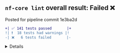 ## `nf-core lint` overall result: Failed :x:

Posted for pipeline commit 1e3ba2d

```diff
+| ✅ 141 tests passed       |+
!| ❗  18 tests had warnings |!
-| ❌   6 tests failed       |-
```

<details>

### :x: Test failures:

* [nextflow_config](https://nf-co.re/tools-docs/lint_tests/nextflow_config.html) - Config ``dag.file`` did not end with ``.html``
* [files_unchanged](https://nf-co.re/tools-docs/lint_tests/files_unchanged.html) - `LICENSE` does not match the template
* [files_unchanged](https://nf-co.re/tools-docs/lint_tests/files_unchanged.html) - `.github/workflows/branch.yml` does not match the template
* [files_unchanged](https://nf-co.re/tools-docs/lint_tests/files_unchanged.html) - `.github/workflows/linting_comment.yml` does not match the template
* [files_unchanged](https://nf-co.re/tools-docs/lint_tests/files_unchanged.html) - `.github/workflows/linting.yml` does not match the template
* [files_unchanged](https://nf-co.re/tools-docs/lint_tests/files_unchanged.html) - `assets/email_template.html` does not match the template

### :heavy_exclamation_mark: Test warnings:

* [pipeline_todos](https://nf-co.re/tools-docs/lint_tests/pipeline_todos.html) - TODO string in `README.md`: _Write a 1-2 sentence summary of what data the pipeline is for and what it does_
* [pipeline_todos](https://nf-co.re/tools-docs/lint_tests/pipeline_todos.html) - TODO string in `README.md`: _Add full-sized test dataset and amend the paragraph below if applicable_
* [pipeline_todos](https://nf-co.re/tools-docs/lint_tests/pipeline_todos.html) - TODO string in `README.md`: _Fill in short bullet-pointed list of the default steps in the pipeline_
* [pipeline_todos](https://nf-co.re/tools-docs/lint_tests/pipeline_todos.html) - TODO string in `README.md`: _Update the example "typical command" below used to run the pipeline_
* [pipeline_todos](https://nf-co.re/tools-docs/lint_tests/pipeline_todos.html) - TODO string in `README.md`: _If applicable, make list of people who have also contributed_
* [pipeline_todos](https://nf-co.re/tools-docs/lint_tests/pipeline_todos.html) - TODO string in `README.md`: _Add citation for pipeline after first release. Uncomment lines below and update Zenodo doi and badge at the top of this file._
* [pipeline_todos](https://nf-co.re/tools-docs/lint_tests/pipeline_todos.html) - TODO string in `README.md`: _Add bibliography of tools and data used in your pipeline_
* [pipeline_todos](https://nf-co.re/tools-docs/lint_tests/pipeline_todos.html) - TODO string in `nextflow.config`: _Specify your pipeline's command line flags_
* [pipeline_todos](https://nf-co.re/tools-docs/lint_tests/pipeline_todos.html) - TODO string in `awsfulltest.yml`: _You can customise AWS full pipeline tests as required_
* [pipeline_todos](https://nf-co.re/tools-docs/lint_tests/pipeline_todos.html) - TODO string in `ci.yml`: _You can customise CI pipeline run tests as required_
* [pipeline_todos](https://nf-co.re/tools-docs/lint_tests/pipeline_todos.html) - TODO string in `base.config`: _Check the defaults for all processes_
* [pipeline_todos](https://nf-co.re/tools-docs/lint_tests/pipeline_todos.html) - TODO string in `base.config`: _Customise requirements for specific processes._
* [pipeline_todos](https://nf-co.re/tools-docs/lint_tests/pipeline_todos.html) - TODO string in `test_full.config`: _Specify the paths to your full test data ( on nf-core/test-datasets or directly in repositories, e.g. SRA)_
* [pipeline_todos](https://nf-co.re/tools-docs/lint_tests/pipeline_todos.html) - TODO string in `test_full.config`: _Give any required params for the test so that command line flags are not needed_
* [pipeline_todos](https://nf-co.re/tools-docs/lint_tests/pipeline_todos.html) - TODO string in `output.md`: _Write this documentation describing your workflow's output_
* [pipeline_todos](https://nf-co.re/tools-docs/lint_tests/pipeline_todos.html) - TODO string in `usage.md`: _Add documentation about anything specific to running your pipeline. For general topics, please point to (and add to) the main nf-core website._
* [pipeline_todos](https://nf-co.re/tools-docs/lint_tests/pipeline_todos.html) - TODO string in `WorkflowMain.groovy`: _Add Zenodo DOI for pipeline after first release_
* [pipeline_todos](https://nf-co.re/tools-docs/lint_tests/pipeline_todos.html) - TODO string in `genomeassembler.nf`: _Add all file path parameters for the pipeline to the list below_

### :white_check_mark: Tests passed:

* [files_exist](https://nf-co.re/tools-docs/lint_tests/files_exist.html) - File found: `.gitattributes`
* [files_exist](https://nf-co.re/tools-docs/lint_tests/files_exist.html) - File found: `.gitignore`
* [files_exist](https://nf-co.re/tools-docs/lint_tests/files_exist.html) - File found: `.nf-core.yml`
* [files_exist](https://nf-co.re/tools-docs/lint_tests/files_exist.html) - File found: `.editorconfig`
* [files_exist](https://nf-co.re/tools-docs/lint_tests/files_exist.html) - File found: `.prettierrc.yml`
* [files_exist](https://nf-co.re/tools-docs/lint_tests/files_exist.html) - File found: `CHANGELOG.md`
* [files_exist](https://nf-co.re/tools-docs/lint_tests/files_exist.html) - File found: `CITATIONS.md`
* [files_exist](https://nf-co.re/tools-docs/lint_tests/files_exist.html) - File found: `CODE_OF_CONDUCT.md`
* [files_exist](https://nf-co.re/tools-docs/lint_tests/files_exist.html) - File found: `CODE_OF_CONDUCT.md`
* [files_exist](https://nf-co.re/tools-docs/lint_tests/files_exist.html) - File found: `LICENSE` or `LICENSE.md` or `LICENCE` or `LICENCE.md`
* [files_exist](https://nf-co.re/tools-docs/lint_tests/files_exist.html) - File found: `nextflow_schema.json`
* [files_exist](https://nf-co.re/tools-docs/lint_tests/files_exist.html) - File found: `nextflow.config`
* [files_exist](https://nf-co.re/tools-docs/lint_tests/files_exist.html) - File found: `README.md`
* [files_exist](https://nf-co.re/tools-docs/lint_tests/files_exist.html) - File found: `.github/.dockstore.yml`
* [files_exist](https://nf-co.re/tools-docs/lint_tests/files_exist.html) - File found: `.github/CONTRIBUTING.md`
* [files_exist](https://nf-co.re/tools-docs/lint_tests/files_exist.html) - File found: `.github/ISSUE_TEMPLATE/bug_report.yml`
* [files_exist](https://nf-co.re/tools-docs/lint_tests/files_exist.html) - File found: `.github/ISSUE_TEMPLATE/config.yml`
* [files_exist](https://nf-co.re/tools-docs/lint_tests/files_exist.html) - File found: `.github/ISSUE_TEMPLATE/feature_request.yml`
* [files_exist](https://nf-co.re/tools-docs/lint_tests/files_exist.html) - File found: `.github/PULL_REQUEST_TEMPLATE.md`
* [files_exist](https://nf-co.re/tools-docs/lint_tests/files_exist.html) - File found: `.github/workflows/branch.yml`
* [files_exist](https://nf-co.re/tools-docs/lint_tests/files_exist.html) - File found: `.github/workflows/ci.yml`
* [files_exist](https://nf-co.re/tools-docs/lint_tests/files_exist.html) - File found: `.github/workflows/linting_comment.yml`
* [files_exist](https://nf-co.re/tools-docs/lint_tests/files_exist.html) - File found: `.github/workflows/linting.yml`
* [files_exist](https://nf-co.re/tools-docs/lint_tests/files_exist.html) - File found: `assets/email_template.html`
* [files_exist](https://nf-co.re/tools-docs/lint_tests/files_exist.html) - File found: `assets/email_template.txt`
* [files_exist](https://nf-co.re/tools-docs/lint_tests/files_exist.html) - File found: `assets/sendmail_template.txt`
* [files_exist](https://nf-co.re/tools-docs/lint_tests/files_exist.html) - File found: `assets/nf-core-genomeassembler_logo_light.png`
* [files_exist](https://nf-co.re/tools-docs/lint_tests/files_exist.html) - File found: `conf/modules.config`
* [files_exist](https://nf-co.re/tools-docs/lint_tests/files_exist.html) - File found: `conf/test.config`
* [files_exist](https://nf-co.re/tools-docs/lint_tests/files_exist.html) - File found: `conf/test_full.config`
* [files_exist](https://nf-co.re/tools-docs/lint_tests/files_exist.html) - File found: `docs/images/nf-core-genomeassembler_logo_light.png`
* [files_exist](https://nf-co.re/tools-docs/lint_tests/files_exist.html) - File found: `docs/images/nf-core-genomeassembler_logo_dark.png`
* [files_exist](https://nf-co.re/tools-docs/lint_tests/files_exist.html) - File found: `docs/output.md`
* [files_exist](https://nf-co.re/tools-docs/lint_tests/files_exist.html) - File found: `docs/README.md`
* [files_exist](https://nf-co.re/tools-docs/lint_tests/files_exist.html) - File found: `docs/README.md`
* [files_exist](https://nf-co.re/tools-docs/lint_tests/files_exist.html) - File found: `docs/usage.md`
* [files_exist](https://nf-co.re/tools-docs/lint_tests/files_exist.html) - File found: `lib/nfcore_external_java_deps.jar`
* [files_exist](https://nf-co.re/tools-docs/lint_tests/files_exist.html) - File found: `lib/NfcoreSchema.groovy`
* [files_exist](https://nf-co.re/tools-docs/lint_tests/files_exist.html) - File found: `lib/NfcoreTemplate.groovy`
* [files_exist](https://nf-co.re/tools-docs/lint_tests/files_exist.html) - File found: `lib/Utils.groovy`
* [files_exist](https://nf-co.re/tools-docs/lint_tests/files_exist.html) - File found: `lib/WorkflowMain.groovy`
* [files_exist](https://nf-co.re/tools-docs/lint_tests/files_exist.html) - File found: `main.nf`
* [files_exist](https://nf-co.re/tools-docs/lint_tests/files_exist.html) - File found: `assets/multiqc_config.yml`
* [files_exist](https://nf-co.re/tools-docs/lint_tests/files_exist.html) - File found: `conf/base.config`
* [files_exist](https://nf-co.re/tools-docs/lint_tests/files_exist.html) - File found: `conf/igenomes.config`
* [files_exist](https://nf-co.re/tools-docs/lint_tests/files_exist.html) - File found: `.github/workflows/awstest.yml`
* [files_exist](https://nf-co.re/tools-docs/lint_tests/files_exist.html) - File found: `.github/workflows/awsfulltest.yml`
* [files_exist](https://nf-co.re/tools-docs/lint_tests/files_exist.html) - File found: `lib/WorkflowGenomeassembler.groovy`
* [files_exist](https://nf-co.re/tools-docs/lint_tests/files_exist.html) - File found: `modules.json`
* [files_exist](https://nf-co.re/tools-docs/lint_tests/files_exist.html) - File not found check: `Singularity`
* [files_exist](https://nf-co.re/tools-docs/lint_tests/files_exist.html) - File not found check: `parameters.settings.json`
* [files_exist](https://nf-co.re/tools-docs/lint_tests/files_exist.html) - File not found check: `.nf-core.yaml`
* [files_exist](https://nf-co.re/tools-docs/lint_tests/files_exist.html) - File not found check: `bin/markdown_to_html.r`
* [files_exist](https://nf-co.re/tools-docs/lint_tests/files_exist.html) - File not found check: `conf/aws.config`
* [files_exist](https://nf-co.re/tools-docs/lint_tests/files_exist.html) - File not found check: `.github/workflows/push_dockerhub.yml`
* [files_exist](https://nf-co.re/tools-docs/lint_tests/files_exist.html) - File not found check: `.github/ISSUE_TEMPLATE/bug_report.md`
* [files_exist](https://nf-co.re/tools-docs/lint_tests/files_exist.html) - File not found check: `.github/ISSUE_TEMPLATE/feature_request.md`
* [files_exist](https://nf-co.re/tools-docs/lint_tests/files_exist.html) - File not found check: `docs/images/nf-core-genomeassembler_logo.png`
* [files_exist](https://nf-co.re/tools-docs/lint_tests/files_exist.html) - File not found check: `.markdownlint.yml`
* [files_exist](https://nf-co.re/tools-docs/lint_tests/files_exist.html) - File not found check: `.yamllint.yml`
* [files_exist](https://nf-co.re/tools-docs/lint_tests/files_exist.html) - File not found check: `.travis.yml`
* [nextflow_config](https://nf-co.re/tools-docs/lint_tests/nextflow_config.html) - Config variable found: `manifest.name`
* [nextflow_config](https://nf-co.re/tools-docs/lint_tests/nextflow_config.html) - Config variable found: `manifest.nextflowVersion`
* [nextflow_config](https://nf-co.re/tools-docs/lint_tests/nextflow_config.html) - Config variable found: `manifest.description`
* [nextflow_config](https://nf-co.re/tools-docs/lint_tests/nextflow_config.html) - Config variable found: `manifest.version`
* [nextflow_config](https://nf-co.re/tools-docs/lint_tests/nextflow_config.html) - Config variable found: `manifest.homePage`
* [nextflow_config](https://nf-co.re/tools-docs/lint_tests/nextflow_config.html) - Config variable found: `timeline.enabled`
* [nextflow_config](https://nf-co.re/tools-docs/lint_tests/nextflow_config.html) - Config variable found: `trace.enabled`
* [nextflow_config](https://nf-co.re/tools-docs/lint_tests/nextflow_config.html) - Config variable found: `report.enabled`
* [nextflow_config](https://nf-co.re/tools-docs/lint_tests/nextflow_config.html) - Config variable found: `dag.enabled`
* [nextflow_config](https://nf-co.re/tools-docs/lint_tests/nextflow_config.html) - Config variable found: `process.cpus`
* [nextflow_config](https://nf-co.re/tools-docs/lint_tests/nextflow_config.html) - Config variable found: `process.memory`
* [nextflow_config](https://nf-co.re/tools-docs/lint_tests/nextflow_config.html) - Config variable found: `process.time`
* [nextflow_config](https://nf-co.re/tools-docs/lint_tests/nextflow_config.html) - Config variable found: `params.outdir`
* [nextflow_config](https://nf-co.re/tools-docs/lint_tests/nextflow_config.html) - Config variable found: `params.input`
* [nextflow_config](https://nf-co.re/tools-docs/lint_tests/nextflow_config.html) - Config variable found: `params.show_hidden_params`
* [nextflow_config](https://nf-co.re/tools-docs/lint_tests/nextflow_config.html) - Config variable found: `params.schema_ignore_params`
* [nextflow_config](https://nf-co.re/tools-docs/lint_tests/nextflow_config.html) - Config variable found: `manifest.mainScript`
* [nextflow_config](https://nf-co.re/tools-docs/lint_tests/nextflow_config.html) - Config variable found: `timeline.file`
* [nextflow_config](https://nf-co.re/tools-docs/lint_tests/nextflow_config.html) - Config variable found: `trace.file`
* [nextflow_config](https://nf-co.re/tools-docs/lint_tests/nextflow_config.html) - Config variable found: `report.file`
* [nextflow_config](https://nf-co.re/tools-docs/lint_tests/nextflow_config.html) - Config variable found: `dag.file`
* [nextflow_config](https://nf-co.re/tools-docs/lint_tests/nextflow_config.html) - Config variable (correctly) not found: `params.version`
* [nextflow_config](https://nf-co.re/tools-docs/lint_tests/nextflow_config.html) - Config variable (correctly) not found: `params.nf_required_version`
* [nextflow_config](https://nf-co.re/tools-docs/lint_tests/nextflow_config.html) - Config variable (correctly) not found: `params.container`
* [nextflow_config](https://nf-co.re/tools-docs/lint_tests/nextflow_config.html) - Config variable (correctly) not found: `params.singleEnd`
* [nextflow_config](https://nf-co.re/tools-docs/lint_tests/nextflow_config.html) - Config variable (correctly) not found: `params.igenomesIgnore`
* [nextflow_config](https://nf-co.re/tools-docs/lint_tests/nextflow_config.html) - Config variable (correctly) not found: `params.name`
* [nextflow_config](https://nf-co.re/tools-docs/lint_tests/nextflow_config.html) - Config ``timeline.enabled`` had correct value: ``true``
* [nextflow_config](https://nf-co.re/tools-docs/lint_tests/nextflow_config.html) - Config ``report.enabled`` had correct value: ``true``
* [nextflow_config](https://nf-co.re/tools-docs/lint_tests/nextflow_config.html) - Config ``trace.enabled`` had correct value: ``true``
* [nextflow_config](https://nf-co.re/tools-docs/lint_tests/nextflow_config.html) - Config ``dag.enabled`` had correct value: ``true``
* [nextflow_config](https://nf-co.re/tools-docs/lint_tests/nextflow_config.html) - Config ``manifest.name`` began with ``nf-core/``
* [nextflow_config](https://nf-co.re/tools-docs/lint_tests/nextflow_config.html) - Config variable ``manifest.homePage`` began with https://github.com/nf-core/
* [nextflow_config](https://nf-co.re/tools-docs/lint_tests/nextflow_config.html) - Config variable ``manifest.nextflowVersion`` started with >= or !>=
* [nextflow_config](https://nf-co.re/tools-docs/lint_tests/nextflow_config.html) - Config ``manifest.version`` ends in ``dev``: ``'1.0dev'``
* [nextflow_config](https://nf-co.re/tools-docs/lint_tests/nextflow_config.html) - Config `params.custom_config_version` is set to `master`
* [nextflow_config](https://nf-co.re/tools-docs/lint_tests/nextflow_config.html) - Config `params.custom_config_base` is set to `https://raw.githubusercontent.com/nf-core/configs/master`
* [nextflow_config](https://nf-co.re/tools-docs/lint_tests/nextflow_config.html) - Lines for loading custom profiles found
* [files_unchanged](https://nf-co.re/tools-docs/lint_tests/files_unchanged.html) - `.gitattributes` matches the template
* [files_unchanged](https://nf-co.re/tools-docs/lint_tests/files_unchanged.html) - `.prettierrc.yml` matches the template
* [files_unchanged](https://nf-co.re/tools-docs/lint_tests/files_unchanged.html) - `CODE_OF_CONDUCT.md` matches the template
* [files_unchanged](https://nf-co.re/tools-docs/lint_tests/files_unchanged.html) - `.github/.dockstore.yml` matches the template
* [files_unchanged](https://nf-co.re/tools-docs/lint_tests/files_unchanged.html) - `.github/CONTRIBUTING.md` matches the template
* [files_unchanged](https://nf-co.re/tools-docs/lint_tests/files_unchanged.html) - `.github/ISSUE_TEMPLATE/bug_report.yml` matches the template
* [files_unchanged](https://nf-co.re/tools-docs/lint_tests/files_unchanged.html) - `.github/ISSUE_TEMPLATE/config.yml` matches the template
* [files_unchanged](https://nf-co.re/tools-docs/lint_tests/files_unchanged.html) - `.github/ISSUE_TEMPLATE/feature_request.yml` matches the template
* [files_unchanged](https://nf-co.re/tools-docs/lint_tests/files_unchanged.html) - `.github/PULL_REQUEST_TEMPLATE.md` matches the template
* [files_unchanged](https://nf-co.re/tools-docs/lint_tests/files_unchanged.html) - `assets/email_template.txt` matches the template
* [files_unchanged](https://nf-co.re/tools-docs/lint_tests/files_unchanged.html) - `assets/sendmail_template.txt` matches the template
* [files_unchanged](https://nf-co.re/tools-docs/lint_tests/files_unchanged.html) - `assets/nf-core-genomeassembler_logo_light.png` matches the template
* [files_unchanged](https://nf-co.re/tools-docs/lint_tests/files_unchanged.html) - `docs/images/nf-core-genomeassembler_logo_light.png` matches the template
* [files_unchanged](https://nf-co.re/tools-docs/lint_tests/files_unchanged.html) - `docs/images/nf-core-genomeassembler_logo_dark.png` matches the template
* [files_unchanged](https://nf-co.re/tools-docs/lint_tests/files_unchanged.html) - `docs/README.md` matches the template
* [files_unchanged](https://nf-co.re/tools-docs/lint_tests/files_unchanged.html) - `lib/nfcore_external_java_deps.jar` matches the template
* [files_unchanged](https://nf-co.re/tools-docs/lint_tests/files_unchanged.html) - `lib/NfcoreSchema.groovy` matches the template
* [files_unchanged](https://nf-co.re/tools-docs/lint_tests/files_unchanged.html) - `lib/NfcoreTemplate.groovy` matches the template
* [files_unchanged](https://nf-co.re/tools-docs/lint_tests/files_unchanged.html) - `.gitignore` matches the template
* [actions_ci](https://nf-co.re/tools-docs/lint_tests/actions_ci.html) - '.github/workflows/ci.yml' is triggered on expected events
* [actions_ci](https://nf-co.re/tools-docs/lint_tests/actions_ci.html) - '.github/workflows/ci.yml' checks minimum NF version
* [actions_awstest](https://nf-co.re/tools-docs/lint_tests/actions_awstest.html) - '.github/workflows/awstest.yml' is triggered correctly
* [actions_awsfulltest](https://nf-co.re/tools-docs/lint_tests/actions_awsfulltest.html) - `.github/workflows/awsfulltest.yml` is triggered correctly
* [actions_awsfulltest](https://nf-co.re/tools-docs/lint_tests/actions_awsfulltest.html) - `.github/workflows/awsfulltest.yml` does not use `-profile test`
* [readme](https://nf-co.re/tools-docs/lint_tests/readme.html) - README Nextflow minimum version badge matched config. Badge: `21.10.3`, Config: `21.10.3`
* [readme](https://nf-co.re/tools-docs/lint_tests/readme.html) - README Nextflow minimum version in Quick Start section matched config. README: `21.10.3`, Config: `21.10.3`
* [pipeline_name_conventions](https://nf-co.re/tools-docs/lint_tests/pipeline_name_conventions.html) - Name adheres to nf-core convention
* [template_strings](https://nf-co.re/tools-docs/lint_tests/template_strings.html) - Did not find any Jinja template strings (71 files)
* [schema_lint](https://nf-co.re/tools-docs/lint_tests/schema_lint.html) - Schema lint passed
* [schema_lint](https://nf-co.re/tools-docs/lint_tests/schema_lint.html) - Schema title + description lint passed
* [schema_params](https://nf-co.re/tools-docs/lint_tests/schema_params.html) - Schema matched params returned from nextflow config
* [actions_schema_validation](https://nf-co.re/tools-docs/lint_tests/actions_schema_validation.html) - Workflow validation passed: awsfulltest.yml
* [actions_schema_validation](https://nf-co.re/tools-docs/lint_tests/actions_schema_validation.html) - Workflow validation passed: awstest.yml
* [actions_schema_validation](https://nf-co.re/tools-docs/lint_tests/actions_schema_validation.html) - Workflow validation passed: branch.yml
* [actions_schema_validation](https://nf-co.re/tools-docs/lint_tests/actions_schema_validation.html) - Workflow validation passed: ci.yml
* [actions_schema_validation](https://nf-co.re/tools-docs/lint_tests/actions_schema_validation.html) - Workflow validation passed: linting.yml
* [actions_schema_validation](https://nf-co.re/tools-docs/lint_tests/actions_schema_validation.html) - Workflow validation passed: linting_comment.yml
* [merge_markers](https://nf-co.re/tools-docs/lint_tests/merge_markers.html) - No merge markers found in pipeline files
* [modules_json](https://nf-co.re/tools-docs/lint_tests/modules_json.html) - Only installed modules found in `modules.json`
* [multiqc_config](https://nf-co.re/tools-docs/lint_tests/multiqc_config.html) - 'assets/multiqc_config.yml' follows the ordering scheme of the minimally required plugins.
* [multiqc_config](https://nf-co.re/tools-docs/lint_tests/multiqc_config.html) - 'assets/multiqc_config.yml' contains a matching 'report_comment'.
* [multiqc_config](https://nf-co.re/tools-docs/lint_tests/multiqc_config.html) - 'assets/multiqc_config.yml' contains 'export_plots: true'.

### Run details

* nf-core/tools version 2.4.1
* Run at `2022-07-21 13:18:40`

</details>
